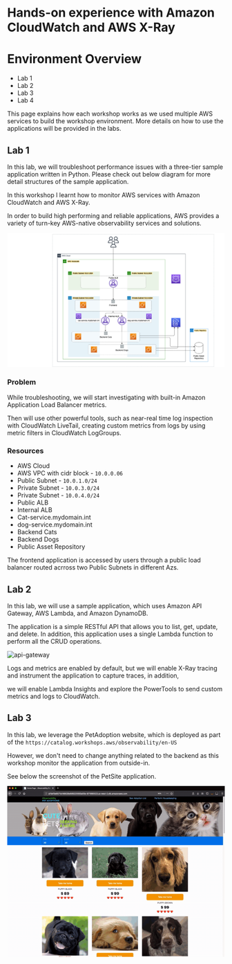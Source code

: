 # Hands-on experience with Amazon CloudWatch and AWS X-Ray

# Environment Overview

- Lab 1
- Lab 2
- Lab 3
- Lab 4

This page explains how each workshop works as we used multiple AWS services to build the workshop environment. More details on how to use the applications will be provided in the labs.

## Lab 1

In this lab, we will troubleshoot performance issues with a three-tier sample application written in Python. Please check out below diagram for more detail structures of the sample application.

In this workshop I learnt how to monitor AWS services with Amazon CloudWatch and AWS X-Ray.

In order to build high performing and reliable applications, AWS provides a variety of turn-key AWS-native observability services and solutions.

![Cloudwatch](https://raw.githubusercontent.com/sheyijojo/aws-re-Invent-2023/main/images/wksh1.0.jpg)

### Problem

While troubleshooting, we will start investigating with built-in Amazon Application Load Balancer metrics.

Then will use other powerful tools, such as near-real time log inspection with CloudWatch LiveTail, creating custom metrics from logs by using metric filters in CloudWatch LogGroups.

### Resources

- AWS Cloud
- AWS VPC with cidr block - `10.0.0.06`
- Public Subnet - `10.0.1.0/24`
- Private Subnet - `10.0.3.0/24`
- Private Subnet - `10.0.4.0/24`
- Public ALB
- Internal ALB
- Cat-service.mydomain.int
- dog-service.mydomain.int
- Backend Cats
- Backend Dogs
- Public Asset Repository

The frontend application is accessed by users through a public load balancer routed acrross two Public Subnets in different Azs.

## Lab 2

In this lab, we will use a sample application, which uses Amazon API Gateway, AWS Lambda, and Amazon DynamoDB.

The application is a simple RESTful API that allows you to list, get, update, and delete. In addition, this application uses a single Lambda function to perform all the CRUD operations.

![api-gateway](https://raw.githubusercontent.com/sheyijojo/aws-re-Invent-2023/main/lab2.0.JPG)

Logs and metrics are enabled by default, but we will enable X-Ray tracing and instrument the application to capture traces, in addition,

we will enable Lambda Insights and explore the PowerTools to send custom metrics and logs to CloudWatch.

## Lab 3

In this lab, we leverage the PetAdoption website, which is deployed as part of the `https://catalog.workshops.aws/observability/en-US`

However, we don't need to change anything related to the backend as this workshop monitor the application from outside-in.

See below the screenshot of the PetSite application.

![api-gateway](https://raw.githubusercontent.com/sheyijojo/aws-re-Invent-2023/main/images/lab2.1play.gif)
